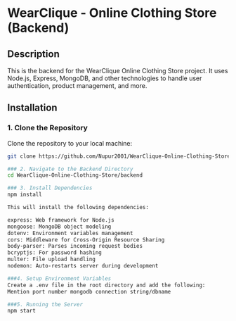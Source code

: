 # WearClique - Online Clothing Store (Backend)

## Description
This is the backend for the WearClique Online Clothing Store project. It uses Node.js, Express, MongoDB, and other technologies to handle user authentication, product management, and more.

## Installation

### 1. Clone the Repository
Clone the repository to your local machine:
```bash
git clone https://github.com/Nupur2001/WearClique-Online-Clothing-Store.git

### 2. Navigate to the Backend Directory
cd WearClique-Online-Clothing-Store/backend

### 3. Install Dependencies
npm install

This will install the following dependencies:

express: Web framework for Node.js
mongoose: MongoDB object modeling
dotenv: Environment variables management
cors: Middleware for Cross-Origin Resource Sharing
body-parser: Parses incoming request bodies
bcryptjs: For password hashing
multer: File upload handling
nodemon: Auto-restarts server during development 

###4. Setup Environment Variables
Create a .env file in the root directory and add the following:
Mention port number mongodb connection string/dbname

###5. Running the Server
npm start

